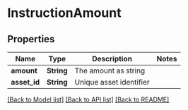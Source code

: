 # InstructionAmount

## Properties

Name | Type | Description | Notes
------------ | ------------- | ------------- | -------------
**amount** | **String** | The amount as string | 
**asset_id** | **String** | Unique asset identifier | 

[[Back to Model list]](../README.md#documentation-for-models) [[Back to API list]](../README.md#documentation-for-api-endpoints) [[Back to README]](../README.md)


